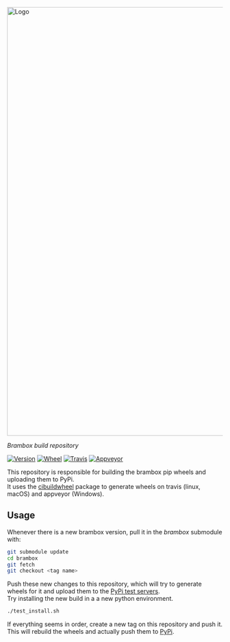 <img src="https://gitlab.com/EAVISE/brambox/raw/master/docs/.static/logo-wide.png" alt="Logo" width="1000" />

_Brambox build repository_

[![Version][version-badge]][pypi-url]
[![Wheel][wheel-badge]][wheel-url]
[![Travis][travis-badge]][travis-url]
[![Appveyor][appveyor-badge]][appveyor-url]

This repository is responsible for building the brambox pip wheels and uploading them to PyPi.  
It uses the [cibuildwheel](https://github.com/joerick/cibuildwheel) package to generate wheels on travis (linux, macOS) and appveyor (Windows).

## Usage
Whenever there is a new brambox version, pull it in the _brambox_ submodule with:
``` bash
git submodule update
cd brambox
git fetch
git checkout <tag name>
```

Push these new changes to this repository, which will try to generate wheels for it and upload them to the [PyPi test servers](https://test.pypi.org/project/brambox/).  
Try installing the new build in a a new python environment.
``` bash
./test_install.sh
```

If everything seems in order, create a new tag on this repository and push it.
This will rebuild the wheels and actually push them to [PyPi](https://pypi.org/project/brambox/).


[version-badge]: https://img.shields.io/pypi/v/brambox.svg?label=version
[pypi-url]: https://pypi.org/project/brambox/
[wheel-badge]: https://img.shields.io/pypi/wheel/brambox.svg
[wheel-url]: https://pypi.org/project/brambox
[travis-badge]: https://img.shields.io/travis/eavise-kul/brambox-build.svg?label=travis
[travis-url]: https://travis-ci.org/eavise-kul/brambox-build
[appveyor-badge]: https://img.shields.io/appveyor/ci/0phoff/brambox-build.svg?label=appveyor
[appveyor-url]: https://ci.appveyor.com/project/0phoff/brambox-build
